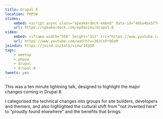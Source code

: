 ```yaml
---
title: Drupal 8
location: PHPSW
slides:
    embed: <script async class="speakerdeck-embed" data-id="46ba4ba577d94a32b7abdade610ceb69" data-ratio="1.29456384323641" src="//speakerdeck.com/assets/embed.js"></script>
    url: https://speakerdeck.com/opdavies/drupal-8
video:
    embed: <iframe width="560" height="315" src="https://www.youtube.com/embed/36zCxPrOOzM" frameborder="0" allowfullscreen></iframe>
    url: https://www.youtube.com/watch?v=36zCxPrOOzM
joindin: https://joind.in/talk/view/14380
tags:
    - meetup
    - phpsw
    - drupal
    - drupal-8
tweets: yes
---
```

This was a ten minute lightning talk, designed to highlight the major changes coming in Drupal 8.

I categorised the technical changes into groups for site builders, developers and themers, and also highlighted the cultural shift from "not invented here" to "proudly found elsewhere" and the benefits that brings.
